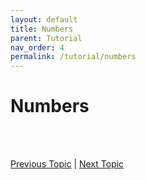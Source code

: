 ```yaml
---
layout: default
title: Numbers
parent: Tutorial
nav_order: 4
permalink: /tutorial/numbers
---
```



# Numbers




<br><br>

[Previous Topic](./hello) | [Next Topic](./strings)